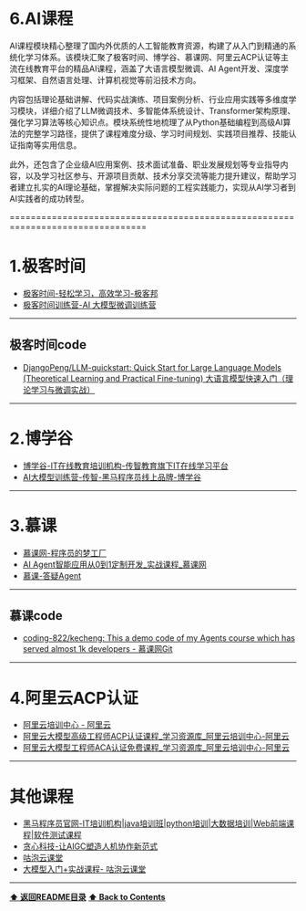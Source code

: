 # 6.AI课程

AI课程模块精心整理了国内外优质的人工智能教育资源，构建了从入门到精通的系统化学习体系。该模块汇聚了极客时间、博学谷、慕课网、阿里云ACP认证等主流在线教育平台的精品AI课程，涵盖了大语言模型微调、AI Agent开发、深度学习框架、自然语言处理、计算机视觉等前沿技术方向。

内容包括理论基础讲解、代码实战演练、项目案例分析、行业应用实践等多维度学习模块，详细介绍了LLM微调技术、多智能体系统设计、Transformer架构原理、强化学习算法等核心知识点。模块系统性地梳理了从Python基础编程到高级AI算法的完整学习路径，提供了课程难度分级、学习时间规划、实践项目推荐、技能认证指南等实用信息。

此外，还包含了企业级AI应用案例、技术面试准备、职业发展规划等专业指导内容，以及学习社区参与、开源项目贡献、技术分享交流等能力提升建议，帮助学习者建立扎实的AI理论基础，掌握解决实际问题的工程实践能力，实现从AI学习者到AI实践者的成功转型。


================================================================================

# 1.极客时间

- [极客时间-轻松学习，高效学习-极客邦](https://time.geekbang.org/search?q=AI%E5%A4%A7%E6%A8%A1%E5%9E%8B%E5%BE%AE%E8%B0%83&from=%E8%81%94%E6%83%B3%E8%AF%8D)
- [极客时间训练营-AI 大模型微调训练营](https://u.geekbang.org/subject/finetuning/100626604?utm_campaign=geektime_search&utm_content=geektime_search&utm_medium=geektime_search&utm_source=geektime_search&utm_term=geektime_search)

------------------------------------------------------------

## 极客时间code

- [DjangoPeng/LLM-quickstart: Quick Start for Large Language Models (Theoretical Learning and Practical Fine-tuning) 大语言模型快速入门（理论学习与微调实战）](https://github.com/DjangoPeng/LLM-quickstart)

------------------------------------------------------------

# 2.博学谷

- [博学谷-IT在线教育培训机构-传智教育旗下IT在线学习平台](https://www.boxuegu.com/)
- [AI大模型训练营-传智-黑马程序员线上品牌-博学谷](https://www.boxuegu.com/coursePage/?subject=ai2&pageType=0)

------------------------------------------------------------

# 3.慕课

- [慕课网-程序员的梦工厂](https://www.imooc.com/)
- [AI Agent智能应用从0到1定制开发_实战课程_慕课网](https://coding.imooc.com/class/822.html)
- [慕课-答疑Agent](https://appbuilder.bce.baidu.com/ai_apaas/share/home?short_code=ksPkWJ1HaQI&source=web)

------------------------------------------------------------

## 慕课code

- [coding-822/kecheng: This a demo code of my Agents course which has served almost 1k developers - 慕课网Git](https://git.imooc.com/coding-822/kecheng)

------------------------------------------------------------

# 4.阿里云ACP认证

- [阿里云培训中心 - 阿里云](https://edu.aliyun.com/?spm=a2cwt.28380597.nav-v2-dropdown-menu-3.d_main_4.1ce03487YOzyFi&scm=20140722.M_9489678._.V_1)
- [阿里云大模型高级工程师ACP认证课程_学习资源库_阿里云培训中心-阿里云](https://edu.aliyun.com/course/3130200/)
- [阿里云大模型工程师ACA认证免费课程_学习资源库_阿里云培训中心-阿里云](https://edu.aliyun.com/course/3126500/)

------------------------------------------------------------

# 其他课程

- [黑马程序员官网-IT培训机构|java培训班|python培训|大数据培训|Web前端课程|软件测试课程](https://www.itheima.com/special/brandzly/index.html?jingjiahmpz-pz-pc-jinruguanwang)
- [贪心科技-让AIGC塑造人机协作新范式](https://www.greedyai.com/llm)
- [咕泡云课堂](https://ke.gupaoedu.cn/home)
- [大模型入门+实战课程- 咕泡云课堂](https://ke.gupaoedu.cn/course/vip/2371)

------------------------------------------------------------
**[⬆ 返回README目录](../README.md#目录)**
**[⬆ Back to Contents](../README-EN.md#contents)**